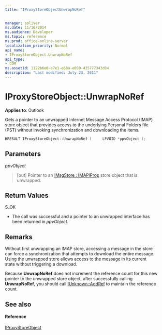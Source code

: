 ```yaml
---
title: "IProxyStoreObjectUnwrapNoRef"
 
 
manager: soliver
ms.date: 11/16/2014
ms.audience: Developer
ms.topic: reference
ms.prod: office-online-server
localization_priority: Normal
api_name:
- IProxyStoreObject.UnwrapNoRef
api_type:
- COM
ms.assetid: 1122b6e0-e7e1-e68a-e090-435777343d04
description: "Last modified: July 23, 2011"
---
```


# IProxyStoreObject::UnwrapNoRef

  
  
**Applies to**: Outlook 
  
Gets a pointer to an unwrapped Internet Message Access Protocol (IMAP) store object that provides access to the underlying Personal Folders file (PST) without invoking synchronization and downloading the items.
  
```cpp
HRESULT IProxyStoreObject::UnwrapNoRef (     LPVOID *ppvObject ); 
```

## Parameters

 _ppvObject_
  
> [out] Pointer to an [IMsgStore : IMAPIProp](imsgstoreimapiprop.md) store object that is unwrapped. 
    
## Return Values

S_OK
  
- The call was successful and a pointer to an unwrapped interface has been returned in  _ppvObject_.
    
## Remarks

Without first unwrapping an IMAP store, accessing a message in the store can force a synchronization that attempts to download the entire message. Using the unwrapped store allows access to the message in its current state without triggering a download.
  
Because **UnwrapNoRef** does not increment the reference count for this new pointer to the unwrapped store object, after successfully calling **UnwrapNoRef**, you should call [IUnknown::AddRef](http://msdn.microsoft.com/en-us/library/ms691379%28v=VS.85%29.aspx) to maintain the reference count. 
  
## See also

#### Reference

[IProxyStoreObject](iproxystoreobject.md)

